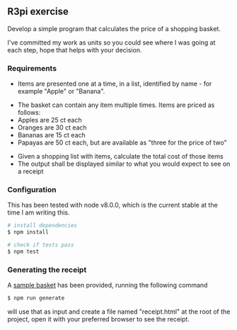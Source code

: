 ## R3pi exercise

Develop a simple program that calculates the price of a shopping basket.

I've committed my work as units so you could see where I was going at each step, hope that helps with your decision.

### Requirements

* Items are presented one at a time, in a list, identified by name - for example
"Apple" or "Banana".
- The basket can contain any item multiple times. Items are priced as follows:
- Apples are 25 ct each
- Oranges are 30 ct each
- Bananas are 15 ct each
- Papayas are 50 ct each, but are available as "three for the price of two"
* Given a shopping list with items, calculate the total cost of those items
* The output shall be displayed similar to what you would expect to see on a receipt


### Configuration

This has been tested with node v8.0.0, which is the current stable at the time I
am writing this.

```bash
# install dependencies
$ npm install
```

```bash
# check if tests pass
$ npm test
```

### Generating the receipt

A [sample basket](https://github.com/lazywithclass/r3pi-exercise/blob/master/basket.json) has been provided, running the following command 

```bash
$ npm run generate
```

will use that as input and create a file named "receipt.html" at the root of 
the project, open it with your preferred browser to see the receipt.
